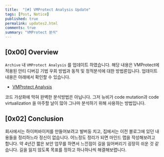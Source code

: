 ```yaml
---
title:  "[#] VMProtect Analysis Update"
tags: [Post, Notice]
published: true
permalink: updates2.html
comments: true
summary: "VMProtect 분석"
---
```


## [0x00] Overview

`Archive` 내 `VMProtect Analysis` 를 업데이트 하였습니다. 해당 내용은 VMProtect에 적용된 안티 디버깅 기법 우회 방법과 동적 및 정적분석에 대한 방법론입니다.
업데이트 내용은 아래에서 확인할 수 있습니다.

- <a href="https://shhoya.github.io/vmp_vmpintro.html">VMProtect Analysis</a>

코드 가상화에 막혀 완벽한 분석방법은 아닙니다. 그저 뉴비가 code mutation과 code virtualization 을 마주할 날이 많아 그나마 분석하기 위해 사용하는 방법입니다.



## [0x02] Conclusion

회사에서는 하이퍼바이저를 만들어보려고 발버둥 치고, 집에서는 이전 블로그에 있던 내용들을 정리하느라 정신이 없습니다. 어느정도 정리가 되면 마인드 맵을 작성해보려고 합니다. 약 4년간 짧은 보안 업무를 하면서 느낀점이 길을 잃어버리기 굉장히 쉬운 것 같습니다. 길을 잃지 않도록 목표를 정하고 하나하나씩 해결해보렵니다.


